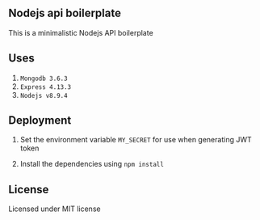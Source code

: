 ## Nodejs api boilerplate

This is a minimalistic Nodejs API boilerplate

## Uses

1. `Mongodb 3.6.3`
2. `Express 4.13.3`
3. `Nodejs v8.9.4`

## Deployment

1. Set the environment variable `MY_SECRET` for use when generating JWT token

2. Install the dependencies using `npm install`  


## License

Licensed under MIT license
